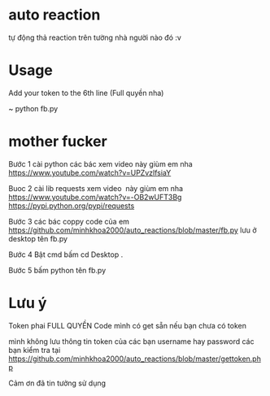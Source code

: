 # auto reaction
tự động thả reaction trên tường nhà người nào đó :v

# Usage
Add your token to the 6th line (Full quyền nha)

~ python fb.py

# mother fucker

Bước 1 cài python các bác xem video này giùm em nha https://www.youtube.com/watch?v=UPZvzlfsiaY

Buoc 2 cài lib requests xem video  này giùm em nha https://www.youtube.com/watch?v=-OB2wUFT3Bg https://pypi.python.org/pypi/requests

Bước 3 các bác coppy code của em https://github.com/minhkhoa2000/auto_reactions/blob/master/fb.py
        lưu ở desktop tên fb.py 
        
Bước 4 Bật cmd bấm cd Desktop .

Bước 5 bấm python tên fb.py


# Lưu ý 
Token phai FULL QUYỀN Code mình có get sẵn nếu bạn chưa có token

mình không lưu thông tin token của các bạn username hay password các bạn kiểm tra tại https://github.com/minhkhoa2000/auto_reactions/blob/master/gettoken.php

Cảm ơn đã tin tưởng sử dụng 
